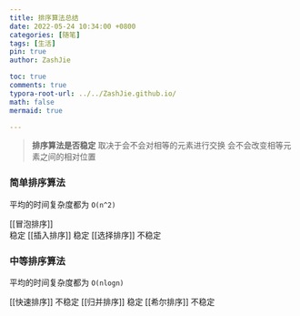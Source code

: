 ```yaml
---
title: 排序算法总结
date: 2022-05-24 10:34:00 +0800
categories: [随笔]
tags: [生活]
pin: true
author: ZashJie

toc: true
comments: true
typora-root-url: ../../ZashJie.github.io/
math: false
mermaid: true

---
```



>**排序算法是否稳定** 取决于会不会对相等的元素进行交换 会不会改变相等元素之间的相对位置

### 简单排序算法
平均的时间复杂度都为 `O(n^2)`

[[冒泡排序]]  
	稳定
[[插入排序]]
	稳定
[[选择排序]]
	不稳定

### 中等排序算法
平均的时间复杂度都为 `O(nlogn)`

[[快速排序]]
	不稳定
[[归并排序]]
	稳定
[[希尔排序]]
	不稳定
